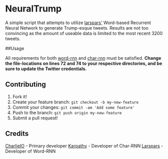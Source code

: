 # NeuralTrump

A simple script that attempts to utilize [larspars'](https://github.com/larspars) Word-based Recurrent Neural Network to generate Trump-esque tweets. Results are not too convincing as the amount of useable data is limited to the most recent 3200 tweets.

##Usage

All requirements for both [word-rnn](https://github.com/larspars/word-rnn) and [char-rnn](https://github.com/karpathy/char-rnn) must be satisfied. **Change the file-locations on lines 72 and 74 to your respective directories, and be sure to update the Twitter credentials.**

## Contributing

1. Fork it!
2. Create your feature branch: `git checkout -b my-new-feature`
3. Commit your changes: `git commit -am 'Add some feature'`
4. Push to the branch: `git push origin my-new-feature`
5. Submit a pull request! 

## Credits

[CharlieIO](https://github.com/CharlieIO) - Primary developer
[Karpathy](https://github.com/karpathy) - Developer of Char-RNN
[Larspars](https://github.com/larspars) - Developer of Word-RNN

